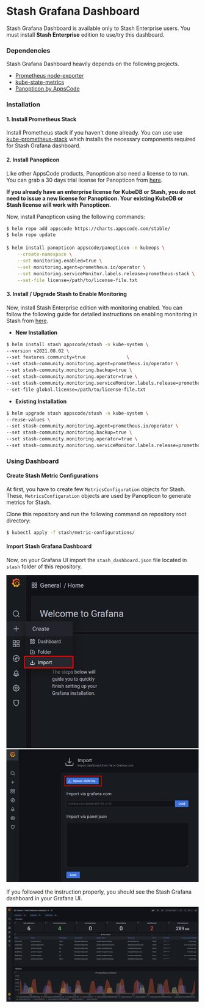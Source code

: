 # Stash Grafana Dashboard

Stash Grafana Dashboard is available only to Stash Enterprise users. You must install **Stash Enterprise** edition to use/try this dashboard.

### Dependencies

Stash Grafana Dashboard heavily depends on the following projects.

- [Prometheus node-exporter](https://github.com/prometheus/node_exporter)
- [kube-state-metrics](https://github.com/kubernetes/kube-state-metrics)
- [Panopticon by AppsCode](https://github.com/kubeops/installer/tree/master/charts/panopticon)

### Installation

#### 1. Install Prometheus Stack

Install Prometheus stack if you haven't done already. You can use use [kube-prometheus-stack](https://artifacthub.io/packages/helm/prometheus-community/kube-prometheus-stack) which installs the necessary components required for Stash Grafana dashboard.

#### 2. Install Panopticon

Like other AppsCode products, Panopticon also need a license to to run. You can grab a 30 days trial license for Panopticon from [here](https://license-issuer.appscode.com/?p=panopticon-enterprise).

**If you already have an enterprise license for KubeDB or Stash, you do not need to issue a new license for Panopticon. Your existing KubeDB or Stash license will work with Panopticon.**

Now, install Panopticon using the following commands:

```bash
$ helm repo add appscode https://charts.appscode.com/stable/
$ helm repo update

$ helm install panopticon appscode/panopticon -n kubeops \
    --create-namespace \
    --set monitoring.enabled=true \
    --set monitoring.agent=prometheus.io/operator \
    --set monitoring.serviceMonitor.labels.release=prometheus-stack \
    --set-file license=/path/to/license-file.txt
```

#### 3. Install / Upgrade Stash to Enable Monitoring

Now, install Stash Enterprise edition with monitoring enabled. You can follow the following guide for detailed instructions on enabling monitoring in Stash from [here](https://stash.run/docs/laster/guides/latest/monitoring/prometheus_operator/#enable-monitoring-in-stash).

- **New Installation**

```bash
$ helm install stash appscode/stash -n kube-system \
--version v2021.08.02 \
--set features.community=true               \
--set stash-community.monitoring.agent=prometheus.io/operator \
--set stash-community.monitoring.backup=true \
--set stash-community.monitoring.operator=true \
--set stash-community.monitoring.serviceMonitor.labels.release=prometheus-stack \
--set-file global.license=/path/to/license-file.txt
```

- **Existing Installation**

```bash
$ helm upgrade stash appscode/stash -n kube-system \
--reuse-values \
--set stash-community.monitoring.agent=prometheus.io/operator \
--set stash-community.monitoring.backup=true \
--set stash-community.monitoring.operator=true \
--set stash-community.monitoring.serviceMonitor.labels.release=prometheus-stack
```

### Using Dashboard

#### Create Stash Metric Configurations

At first, you have to create few `MetricsConfiguration` objects for Stash. These, `MetricsConfiguration` objects are used by Panopticon to generate metrics for Stash.

Clone this repository and run the following command on repository root directory:

```bash
$ kubectl apply -f stash/metric-configurations/
```

#### Import Stash Grafana Dashboard

Now, on your Grafana UI import the `stash_dashboard.json` file located in `stash` folder of this repository.

![Import New Dashboard](/stash/images/import_dashboard_1.png)
![Upload Dashboard JSON](/stash/images/import_dashboard_2.png)

If you followed the instruction properly, you should see the Stash Grafana dashboard in your Grafana UI.

![Stash Grafana](/stash/images/stash_grafana_dashboard.png)
